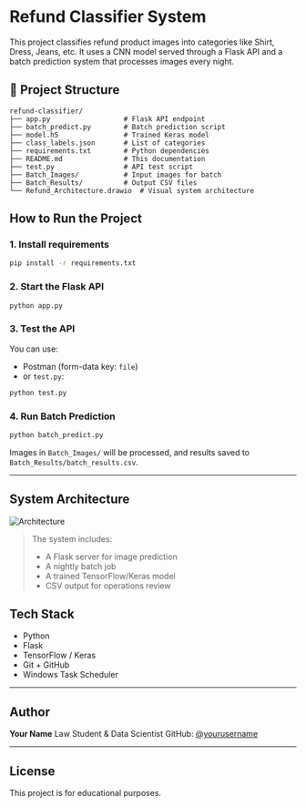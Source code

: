 # Refund Classifier System

This project classifies refund product images into categories like Shirt, Dress, Jeans, etc. It uses a CNN model served through a Flask API and a batch prediction system that processes images every night.

## 📁 Project Structure

```
refund-classifier/
├── app.py                  # Flask API endpoint
├── batch_predict.py        # Batch prediction script
├── model.h5                # Trained Keras model
├── class_labels.json       # List of categories
├── requirements.txt        # Python dependencies
├── README.md               # This documentation
├── test.py                 # API test script
├── Batch_Images/           # Input images for batch
├── Batch_Results/          # Output CSV files
└── Refund_Architecture.drawio  # Visual system architecture
```
## How to Run the Project

### 1. Install requirements

```bash
pip install -r requirements.txt
```

### 2. Start the Flask API

```bash
python app.py
```

### 3. Test the API

You can use:

* Postman (form-data key: `file`)
* or `test.py`:

```bash
python test.py
```

### 4. Run Batch Prediction

```bash
python batch_predict.py
```

Images in `Batch_Images/` will be processed, and results saved to `Batch_Results/batch_results.csv`.

---

## System Architecture

![Architecture](Refund_Architecture.drawio)

> The system includes:
>
> * A Flask server for image prediction
> * A nightly batch job
> * A trained TensorFlow/Keras model
> * CSV output for operations review

## Tech Stack

* Python
* Flask
* TensorFlow / Keras
* Git + GitHub
* Windows Task Scheduler

---

## Author

**Your Name**
Law Student & Data Scientist
GitHub: [@yourusername](https://github.com/yourusername)

---

## License

This project is for educational purposes.
